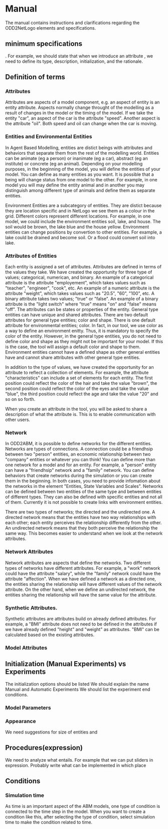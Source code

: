 # Manual
The manual contains instructions and clarifications regarding the ODD2NetLogo elements and specifications.

## minimum specifications
. For example, we should state that when we introduce an attribute , we need to define its type, description, initialization, and the rationale.
## Definition of terms
### Attributes
Attributes are aspects of a model component, e.g. an aspect of entity is an entity attribute. Aspects normally change throught of the modelling as a result of changes in the model or the timing of the model. If we take the entity "car", an aspect of the car is the attribute "speed". Another aspect is the attribute "oil". Both speed and oil can change when the car is moving. 
### Entities and Environmental Entities
In Agent Based Modelling, entities are distict beings with attributes and behaviors that separate them from the rest of the modelling world. Entities can be animate (eg a person) or inanimate (eg a car), abstract (eg an institute) or concrete (eg an animal). Depending on your modelling purposes, in the beginning of the model, you will define the entities of your model. You can define as many entities as you want. It is possible that a being will change status from one model to the other. For example, in one model you will may define the entity animal and in another you may distinguish among different type of animals and define them as separate entities.

Environment Entities are a subcategory of entities. They are distict because they are location specific and in NetLogo we see them as a colour in the grid. Different colors represent different locations. For example, in one model, we could include the environment entities soil, lake, and house. The soil would be brown, the lake blue and the house yellow. Environment entities can change positions by convertion to other entities. For example, a lake could be drained and become soil. Or a flood could convert soil into lake.

### Attributes of Entities
Each entity is assigned a set of attributes. Attributes are defined in terms of the values they take. We have created the opportunity for three type of values; categorical, numerican, and binary. An example of a categorical attribute is the attribute "employement", which takes values such as "teacher", "engineer", "cook", etc. An example of a numeric attribute is the attribute "weight", which takes values such as "20.5", "60", "100", etc. A binary attribute takes two values; "true" or "false". An example of a binary attribute is the "light switch" where "true" means "on" and "false" means "off". The attributes can be states or properties of the entity. General type entities can have unique and shared attributes. There are two default attributes for general type entities; color and shape. There is one default attribute for environmental entities; color. In fact, in our tool, we use color as a way to define an environment enitty. Thus, it is mandatory to specify the color of the entity. However, in the general type entities, you do not need to define color and shape as they might not be important for your model. If this is the case, the tool will assign a default color and shape to them.  Environment entities cannot have a defined shape as other general entities have and cannot share attributes with other general type entities. 

In addition to the type of values, we have created the opportunity for an attribute to reflect a collection of elements. For example, the attribute "characteristics" can include a set of elements for each entity. The first position could reflect the color of the hair and take the value "brown", the second position could reflect the color of the eyes and take the value "blue", the third position could reflect the age and take the value "20" and so on so forth. 

When you create an attribute in the tool, you will be asked to share a description of what the attribute is. This is to enable communication with other users. 

### Network
In ODD2ABM, it is possible to define networks for the different entities. Networks are types of connections. A connection could be a friendhsip between two "person" entities, an economic relationship between two "company" entities or whatever you can think! You can define more than one network for a model and for an entity. For example, a "person" entity can have a "friendhsip" network and a "family" network. You can define behaviors that create networks during the simulation or you can create them in the beginning. In both cases, you need to provide infomation about the networks in the element "Entities, State Variables and Scales". Networks can be defined between two entities of the same type and between entities of different types. They can also be defined with specific entities and not all of them. Currently it is not possible to create links with environment entities. 

There are two types of networks; the directed and the undirected one. A directed network means that the entities have two way relationships with each other; each entity perceives the relationship differently from the other. An undirected network means that they both perceive the relationship the same way. This becomes easier to understand when we look at the network attributes.

### Network Attributes
Network attributes are aspects that define the networks. Two different types of networks have different attributes. For example, a "work" network could have the attribute "salary", while the "family" network could have the attribute "affection". When we have defined a network as a directed one, the entities sharing the relationship will have different values of the network attribute. On the other hand, when we define an undirected network, the entities sharing the relationship will have the same value for the attribute. 

### Synthetic Attributes.
Synthetic attributes are attributes build on already defined attributes. For example, a "BMI" attribute does not need to be defined in the attributes if we have already defined "height" and "weight" as attributes. "BMI" can be calculated based on the existing attributes. 

### Model Attributes


## Initialization (Manual Experiments) vs Experiments
The initialization options should be listed
We should explain the name Manual and Automatic Experiments
We should list the experiment end conditions.

### Model Parameters


### Appearance
 We need suggestions for size of entities and
## Procedures(expression)
We need to analyze what entails. For example that we can put sliders in expression. Probably write what can be implemented in which place
## Conditions
### Simulation time
As time is an important aspect of the ABM models, one type of condition is connected to the time step in the model. When you want to create a condition like this, after selecting the type of condition, select simulation time to make the condition related to time. 
